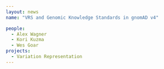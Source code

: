 ```yaml
---
layout: news
name: "VRS and Genomic Knowledge Standards in gnomAD v4"

people:
  - Alex Wagner
  - Kori Kuzma
  - Wes Goar
projects:
  - Variation Representation
---
```


